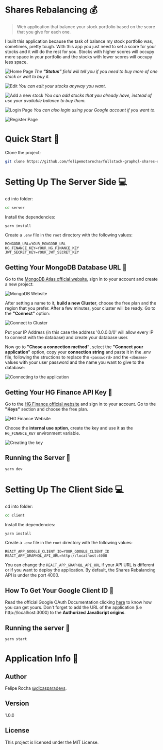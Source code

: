 # Shares Rebalancing 💰

> Web application that balance your stock portfolio based on the score that you give for each one.

I built this application because the task of balance my stock portfolio was, sometimes, pretty tough. With this app you just need to set a score for your stocks and it will do the rest for you. Stocks with higher scores will occupy more space in your portfolio and the stocks with lower scores will occupy less space.

![Home Page](https://imgur.com/Mf2Nv2t.png)
_The **"Status"** field will tell you if you need to buy more of one stock or wait to buy it._

![Edit](https://imgur.com/0mgobLa.png)
_You can edit your stocks anyway you want._

![Add a new stock](https://imgur.com/07bLq6Y.png)
_You can add stocks that you already have, instead of use your available balance to buy them._

![Login Page](https://imgur.com/cRUqeWP.png)
_You can also login using your Google account if you want to._

![Register Page](https://imgur.com/XizwrAO.png)

# Quick Start 🚀

Clone the project:

```bash
git clone https://github.com/felipemotarocha/fullstack-graphql-shares-rebalancing
```

# Setting Up The Server Side 💻

cd into folder:

```bash
cd server
```

Install the dependencies:

```bash
yarn install
```

Create a `.env` file in the `root` directory with the following values:

```
MONGODB_URL=YOUR_MONGODB_URL
HG_FINANCE_KEY=YOUR_HG_FINANCE_KEY
JWT_SECRET_KEY=YOUR_JWT_SECRET_KEY
```

## Getting Your MongoDB Database URL 🔑

Go to the [MongoDB Atlas official website](https://www.mongodb.com/cloud/atlas 'MongoDB Atlas official website'), sign in to your account and create a new project:

![MongoDB Website](https://imgur.com/6MBTnxM.png)

After setting a name to it, **build a new Cluster**, choose the free plan and the region that you prefer. After a few minutes, your cluster will be ready. Go to the **"Connect"** option:

![Connect to Cluster](https://imgur.com/aTC3j2M.png)

Put your IP Address (in this case the address '0.0.0.0/0' will allow every IP to connect with the database) and create your database user.

Now go to **"Chose a connection method"**, select the **"Connect your application"** option, copy your **connection string** and paste it in the .env file, following the structions to replace the `<password>` and the `<dbname>` values with your user password and the name you want to give to the database:

![Connecting to the application](https://imgur.com/DKDOJvO.png)

## Getting Your HG Finance API Key 🔑

Go to the [HG Finance official website](https://hgbrasil.com 'HG Finance official website') and sign in to your account. Go to the **"Keys"** section and choose the free plan.

![HG Finance Website](https://imgur.com/a7p6sQs.png)

Choose the **internal use option**, create the key and use it as the `HG_FINANCE_KEY` environment variable.

![Creating the key](https://imgur.com/K4Ah3gA.png)

## Running the Server 🚀

```bash
yarn dev
```

# Setting Up The Client Side 💻

cd into folder:

```bash
cd client
```

Install the dependencies:

```bash
yarn install
```

Create a `.env` file in the `root` directory with the following values:

```
REACT_APP_GOOGLE_CLIENT_ID=YOUR_GOOGLE_CLIENT_ID
REACT_APP_GRAPHQL_API_URL=http://localhost:4000
```

You can change the `REACT_APP_GRAPHQL_API_URL` if your API URL is different or if you want to deploy the application. By default, the Shares Rebalancing API is under the port 4000.

## How To Get Your Google Client ID 🔑

Read the official Google OAuth Documentation clicking [here](https://developers.google.com/identity/one-tap/web/guides/get-google-api-clientid 'Google OAuth Documentation') to know how you can get yours. Don't forget to add the URL of the application (i.e http://localhost:3000) to the **Authorized JavaScript origins**.

## Running the server 🚀

```bash
yarn start
```

# Application Info 📝

## Author

Felipe Rocha [@dicasparadevs](https://instagram.com/dicasparadevs 'dicasparadevs Instagram').

## Version

1.0.0

## License

This project is licensed under the MIT License.
